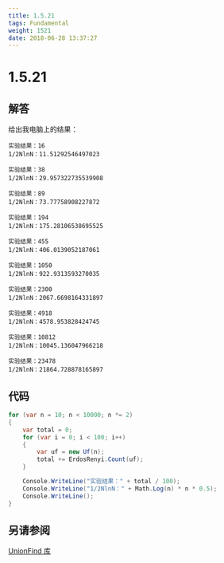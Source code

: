 ```yaml
---
title: 1.5.21
tags: Fundamental
weight: 1521
date: 2018-06-28 13:37:27
---
```


# 1.5.21


## 解答

给出我电脑上的结果：

```
实验结果：16
1/2NlnN：11.51292546497023

实验结果：38
1/2NlnN：29.957322735539908

实验结果：89
1/2NlnN：73.77758908227872

实验结果：194
1/2NlnN：175.28106538695525

实验结果：455
1/2NlnN：406.0139052187061

实验结果：1050
1/2NlnN：922.9313593270035

实验结果：2300
1/2NlnN：2067.6698164331897

实验结果：4918
1/2NlnN：4578.953828424745

实验结果：10812
1/2NlnN：10045.136047966218

实验结果：23478
1/2NlnN：21864.728878165897
```



## 代码

```csharp
for (var n = 10; n < 10000; n *= 2)
{
    var total = 0;
    for (var i = 0; i < 100; i++)
    {
        var uf = new Uf(n);
        total += ErdosRenyi.Count(uf);
    }

    Console.WriteLine("实验结果：" + total / 100);
    Console.WriteLine("1/2NlnN：" + Math.Log(n) * n * 0.5);
    Console.WriteLine();
}
```

## 另请参阅

[UnionFind 库](https://github.com/ikesnowy/Algorithms-4th-Edition-in-Csharp/tree/master/1%20Fundamental/1.5/UnionFind)
